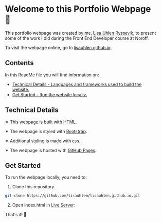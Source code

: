 # Welcome to this Portfolio Webpage 💍

This portfolio webpage was created by me, [Lisa Uhlen Ryssevik](https://www.uhldev.com), to present some of the work I did during the Front End Developer course at Noroff.

To visit the webpage online, go to [lisauhlen.github.io](lisauhlen.github.io).

## Contents

In this ReadMe file you will find information on:

-   [Technical Details - Languages and frameworks used to build the website.](#technical-details)
-   [Get Started - Run the website locally.](#get-started)

## Technical Details

✶ This webpage is built with HTML.

✶ The webpage is styled with [Bootstrap](https://getbootstrap.com/).

✶ Additional styling is made with css.

✶ The webpage is hosted with [GitHub Pages](https://pages.github.com/).


## Get Started

To run the webpage locally, you need to:

1. Clone this repository.

```bash
git clone https://github.com/lisauhlen/lisauhlen.github.io.git
```

2. Open index.html in [Live Server](https://marketplace.visualstudio.com/items?itemName=ritwickdey.LiveServer):

That's it! 🙌